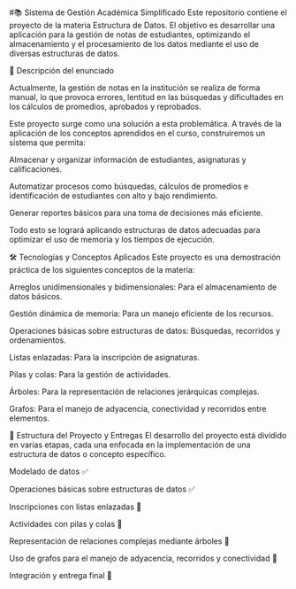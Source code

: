 #📚 Sistema de Gestión Académica Simplificado
Este repositorio contiene el proyecto de la materia Estructura de Datos. El objetivo es desarrollar una aplicación para la gestión de notas de estudiantes, optimizando el almacenamiento y el procesamiento de los datos mediante el uso de diversas estructuras de datos.

📝 Descripción del enunciado

Actualmente, la gestión de notas en la institución se realiza de forma manual, lo que provoca errores, lentitud en las búsquedas y dificultades en los cálculos de promedios, aprobados y reprobados.

Este proyecto surge como una solución a esta problemática. A través de la aplicación de los conceptos aprendidos en el curso, construiremos un sistema que permita:

Almacenar y organizar información de estudiantes, asignaturas y calificaciones.

Automatizar procesos como búsquedas, cálculos de promedios e identificación de estudiantes con alto y bajo rendimiento.

Generar reportes básicos para una toma de decisiones más eficiente.

Todo esto se logrará aplicando estructuras de datos adecuadas para optimizar el uso de memoria y los tiempos de ejecución.

🛠️ Tecnologías y Conceptos Aplicados
Este proyecto es una demostración práctica de los siguientes conceptos de la materia:

Arreglos unidimensionales y bidimensionales: Para el almacenamiento de datos básicos.

Gestión dinámica de memoria: Para un manejo eficiente de los recursos.

Operaciones básicas sobre estructuras de datos: Búsquedas, recorridos y ordenamientos.

Listas enlazadas: Para la inscripción de asignaturas.

Pilas y colas: Para la gestión de actividades.

Árboles: Para la representación de relaciones jerárquicas complejas.

Grafos: Para el manejo de adyacencia, conectividad y recorridos entre elementos.

📅 Estructura del Proyecto y Entregas
El desarrollo del proyecto está dividido en varias etapas, cada una enfocada en la implementación de una estructura de datos o concepto específico.

Modelado de datos ✅

Operaciones básicas sobre estructuras de datos ✅

Inscripciones con listas enlazadas 🚧

Actividades con pilas y colas 🚧

Representación de relaciones complejas mediante árboles 🚧

Uso de grafos para el manejo de adyacencia, recorridos y conectividad 🚧

Integración y entrega final 🚧
